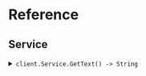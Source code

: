 # Reference
## Service
<details><summary><code>client.Service.GetText() -> String</code></summary>
<dl>
<dd>

#### 🔌 Usage

<dl>
<dd>

<dl>
<dd>

```ruby
client.service.get_text();
```
</dd>
</dl>
</dd>
</dl>


</dd>
</dl>
</details>
